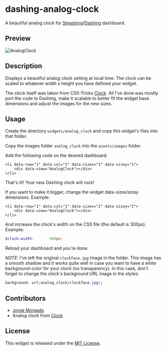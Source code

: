 # dashing-analog-clock

A beautiful analog clock for
[Smashing](https://smashing.github.io/)/[Dashing](http://shopify.github.com/dashing) dashboard.

## Preview

![AnalogClock](https://raw.githubusercontent.com/wiki/jorgemorgado/dashing-analog-clock/analog-clock.png)

## Description

Displays a beautiful analog clock setting at local time. The clock can be
scaled to whatever width x height you have defined your widget.

The clock itself was taken from CSS-Tricks [Clock](https://css-tricks.com/css3-clock/).
All I've done was mostly port the code to Dashing, make it scalable to better
fit the widget base dimensions and adjust the images for the new sizes.

## Usage

Create the directory `widgets/analog_clock` and copy this widget's files
into that folder.

Copy the images folder `analog_clock` into the `assets/images` folder.

Add the following code on the desired dashboard:

```erb
<li data-row="1" data-col="1" data-sizex="1" data-sizey="1">
    <div data-view="AnalogClock"></div>
</li>
```

That's it!! Your new Dashing clock will rock!

If you want to make it bigger, change the widget data-sizex/sizey dimensions.
Example:

```erb
<li data-row="1" data-col="1" data-sizex="2" data-sizey="2">
    <div data-view="AnalogClock"></div>
</li>
```

And increase the clock's width on the CSS file (the default is 300px).
Example:

```scss
$clock-width:       600px;
```

Reload your dashboard and you're done.

*NOTE:* I've left the original `clockface.jpg` image in the folder. This image
has a smooth shadow and it works quite well in case you want to have a
white background-color for your clock (no transparency). In this case, don't
forget to change the clock's background URL image in the styles:

```css
background: url(analog_clock/clockface.jpg);
```

## Contributors

- [Jorge Morgado](https://github.com/jorgemorgado)
- Analog clock from [Clock](https://css-tricks.com/css3-clock/)

## License

This widget is released under the [MIT License](http://www.opensource.org/licenses/MIT).
